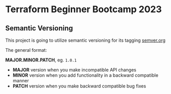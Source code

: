 # Terraform Beginner Bootcamp 2023

## Semantic Versioning
This project is going to utilize semantic versioning for its tagging
[semver.org](https://semver.org/)



The general format:

**MAJOR.MINOR.PATCH**, eg. `1.0.1`

 - **MAJOR** version when you make incompatible API changes
 - **MINOR** version when you add functionality in a backward compatible manner
 - **PATCH** version when you make backward compatible bug fixes